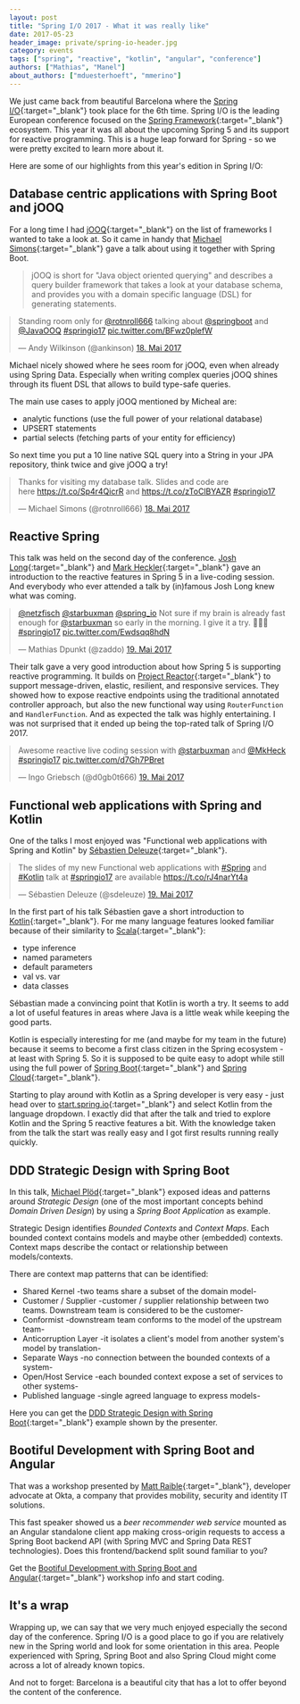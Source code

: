 ```yaml
---
layout: post
title: "Spring I/O 2017 - What it was really like"
date: 2017-05-23
header_image: private/spring-io-header.jpg
category: events
tags: ["spring", "reactive", "kotlin", "angular", "conference"]
authors: ["Mathias", "Manel"]
about_authors: ["mduesterhoeft", "mmerino"]
---
```


<style>

.twitter-tweet {
  margin: auto;
}
</style>

We just came back from beautiful Barcelona where the [Spring I/O](http://2017.springio.net/){:target="_blank"} took place for the 6th time.
Spring I/O is the leading European conference focused on the [Spring Framework](https://projects.spring.io/spring-framework/){:target="_blank"} ecosystem.
This year it was all about the upcoming Spring 5 and its support for reactive programming.
This is a huge leap forward for Spring - so we were pretty excited to learn more about it.

Here are some of our highlights from this year's edition in Spring  I/O:

## Database centric applications with Spring Boot and jOOQ

For a long time I had [jOOQ](http://www.jooq.org/){:target="_blank"} on the list of frameworks I wanted to take a look at.
So it came in handy that [Michael Simons](https://twitter.com/rotnroll666){:target="_blank"} gave a talk about using it together with Spring Boot.

> jOOQ is short for "Java object oriented querying" and describes a query builder framework that takes a look at your database schema, and provides you with a domain specific language (DSL) for generating statements.

<blockquote class="twitter-tweet" data-lang="de"><p lang="en" dir="ltr">Standing room only for <a href="https://twitter.com/rotnroll666">@rotnroll666</a> talking about <a href="https://twitter.com/springboot">@springboot</a> and <a href="https://twitter.com/JavaOOQ">@JavaOOQ</a> <a href="https://twitter.com/hashtag/springio17?src=hash">#springio17</a> <a href="https://t.co/BFwz0plefW">pic.twitter.com/BFwz0plefW</a></p>&mdash; Andy Wilkinson (@ankinson) <a href="https://twitter.com/ankinson/status/865147016673976320">18. Mai 2017</a></blockquote>
<script async src="//platform.twitter.com/widgets.js" charset="utf-8"></script>

Michael nicely showed where he sees room for jOOQ, even when already using Spring Data.
Especially when writing complex queries jOOQ shines through its fluent DSL that allows to build type-safe queries.

The main use cases to apply jOOQ mentioned by Micheal are:

- analytic functions (use the full power of your relational database)
- UPSERT statements
- partial selects (fetching parts of your entity for efficiency)

So next time you put a 10 line native SQL query into a String in your JPA repository, think twice and give jOOQ a try!

<blockquote class="twitter-tweet" data-lang="de"><p lang="en" dir="ltr">Thanks for visiting my database talk. Slides and code are <br>here <a href="https://t.co/Sp4r4QicrR">https://t.co/Sp4r4QicrR</a> and <a href="https://t.co/zToClBYAZR">https://t.co/zToClBYAZR</a> <a href="https://twitter.com/hashtag/springio17?src=hash">#springio17</a></p>&mdash; Michael Simons (@rotnroll666) <a href="https://twitter.com/rotnroll666/status/865162707720429568">18. Mai 2017</a></blockquote>
<script async src="//platform.twitter.com/widgets.js" charset="utf-8"></script>

## Reactive Spring

This talk was held on the second day of the conference.
[Josh Long](https://twitter.com/starbuxman){:target="_blank"} and [Mark Heckler](http://twitter.com/mkheck){:target="_blank"} gave an introduction to the reactive features in Spring 5 in a live-coding session.
And everybody who ever attended a talk by (in)famous Josh Long knew what was coming.

<blockquote class="twitter-tweet" data-lang="de"><p lang="en" dir="ltr"><a href="https://twitter.com/netzfisch">@netzfisch</a> <a href="https://twitter.com/starbuxman">@starbuxman</a> <a href="https://twitter.com/spring_io">@spring_io</a> Not sure if my brain is already fast enough for <a href="https://twitter.com/starbuxman">@starbuxman</a> so early in the morning. I give it a try. 💯🚀🌅 <a href="https://twitter.com/hashtag/springio17?src=hash">#springio17</a> <a href="https://t.co/Ewdsqq8hdN">pic.twitter.com/Ewdsqq8hdN</a></p>&mdash; Mathias Dpunkt (@zaddo) <a href="https://twitter.com/zaddo/status/865462587168743425">19. Mai 2017</a></blockquote>
<script async src="//platform.twitter.com/widgets.js" charset="utf-8"></script>

Their talk gave a very good introduction about how Spring 5 is supporting reactive programming.
It builds on [Project Reactor](https://projectreactor.io/){:target="_blank"} to support message-driven, elastic, resilient, and responsive services.
They showed how to expose reactive endpoints using the traditional annotated controller approach, but also the new functional way using `RouterFunction` and `HandlerFunction`.
And as expected the talk was highly entertaining.
I was not surprised that it ended up being the top-rated talk of Spring I/O 2017.

<blockquote class="twitter-tweet" data-lang="de"><p lang="en" dir="ltr">Awesome reactive live coding session with <a href="https://twitter.com/starbuxman">@starbuxman</a> and <a href="https://twitter.com/MkHeck">@MkHeck</a> <a href="https://twitter.com/hashtag/springio17?src=hash">#springio17</a> <a href="https://t.co/d7Gh7PBret">pic.twitter.com/d7Gh7PBret</a></p>&mdash; Ingo Griebsch (@d0gb0t666) <a href="https://twitter.com/d0gb0t666/status/865474980624056321">19. Mai 2017</a></blockquote>
<script async src="//platform.twitter.com/widgets.js" charset="utf-8"></script>

## Functional web applications with Spring and Kotlin

One of the talks I most enjoyed was "Functional web applications with Spring and Kotlin" by [Sébastien Deleuze](https://twitter.com/sdeleuze){:target="_blank"}.

<blockquote class="twitter-tweet" data-lang="de"><p lang="en" dir="ltr">The slides of my new Functional web applications with <a href="https://twitter.com/hashtag/Spring?src=hash">#Spring</a> and <a href="https://twitter.com/hashtag/Kotlin?src=hash">#Kotlin</a> talk at <a href="https://twitter.com/hashtag/springio17?src=hash">#springio17</a> are available <a href="https://t.co/rJ4narYt4a">https://t.co/rJ4narYt4a</a></p>&mdash; Sébastien Deleuze (@sdeleuze) <a href="https://twitter.com/sdeleuze/status/865526947425640448">19. Mai 2017</a></blockquote>
<script async src="//platform.twitter.com/widgets.js" charset="utf-8"></script>

In the first part of his talk Sébastien gave a short introduction to [Kotlin](https://kotlinlang.org/){:target="_blank"}.
For me many language features looked familiar because of their similarity to [Scala](https://www.scala-lang.org/){:target="_blank"}:

- type inference
- named parameters
- default parameters
- val vs. var
- data classes

Sébastian made a convincing point that Kotlin is worth a try.
It seems to add a lot of useful features in areas where Java is a little weak while keeping the good parts.

<script async class="speakerdeck-embed" data-slide="7" data-id="0f1b6be0670a4ee8a32ab73ec1c9dc8c" data-ratio="1.77777777777778" src="//speakerdeck.com/assets/embed.js"></script>

Kotlin is especially interesting for me (and maybe for my team in the future) because it seems to become a first class citizen in the Spring ecosystem - at least with Spring 5.
So it is supposed to be quite easy to adopt while still using the full power of [Spring Boot](https://projects.spring.io/spring-boot/){:target="_blank"} and [Spring Cloud](http://projects.spring.io/spring-cloud/){:target="_blank"}.

<script async class="speakerdeck-embed" data-slide="31" data-id="0f1b6be0670a4ee8a32ab73ec1c9dc8c" data-ratio="1.77777777777778" src="//speakerdeck.com/assets/embed.js"></script>

Starting to play around with Kotlin as a Spring developer is very easy - just head over to  [start.spring.io](https://start.spring.io/#!language=kotlin){:target="_blank"} and select Kotlin from the language dropdown.
I exactly did that after the talk and tried to explore Kotlin and the Spring 5 reactive features a bit.
With the knowledge taken from the talk the start was really easy and I got first results running really quickly.

## DDD Strategic Design with Spring Boot

In this talk, [Michael Plöd](https://twitter.com/bitboss){:target="_blank"} exposed ideas and patterns around _Strategic Design_ (one of the most important concepts behind _Domain Driven Design_) by using a _Spring Boot Application_ as example.

Strategic Design identifies _Bounded Contexts_ and _Context Maps_.
Each bounded context contains models and maybe other (embedded) contexts.
Context maps describe the contact or relationship between models/contexts.

There are context map patterns that can be identified:

- Shared Kernel -two teams share a subset of the domain model-
- Customer / Supplier -customer / supplier relationship between two teams. Downstream team is considered to be the customer-
- Conformist -downstream team conforms to the model of the upstream team-
- Anticorruption Layer -it isolates a client's model from another system's model by translation-
- Separate Ways -no connection between the bounded contexts of a system-
- Open/Host Service -each bounded context expose a set of services to other systems-
- Published language -single agreed language to express models-

Here you can get the [DDD Strategic Design with Spring Boot](https://github.com/mploed/ddd-strategic-design-spring-boot){:target="_blank"} example shown by the presenter.

## Bootiful Development with Spring Boot and Angular

That was a workshop presented by [Matt Raible](https://www.linkedin.com/in/mraible/){:target="_blank"}, developer advocate at Okta, a company that provides mobility, security and identity IT solutions.

This fast speaker showed us a _beer recommender web service_ mounted as an Angular standalone client app making cross-origin requests to access a Spring Boot backend API (with Spring MVC and Spring Data REST technologies).
Does this frontend/backend split sound familiar to you?

Get the [Bootiful Development with Spring Boot and Angular](http://developer.okta.com/blog/2017/04/26/bootiful-development-with-spring-boot-and-angular){:target="_blank"} workshop info and start coding.

## It's a wrap

Wrapping up, we can say that we very much enjoyed especially the second day of the conference.
Spring I/O is a good place to go if you are relatively new in the Spring world and look for some orientation in this area.
People experienced with Spring, Spring Boot and also Spring Cloud might come across a lot of already known topics.

And not to forget: Barcelona is a beautiful city that has a lot to offer beyond the content of the conference.
